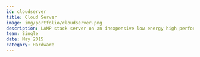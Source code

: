 ```yaml
---
id: cloudserver
title: Cloud Server
image: img/portfolio/cloudserver.png
description: LAMP stack server on an inexpensive low energy high performance linux computer (odroid) with a personal cloud service.
team: Single
date: May 2015
category: Hardware
---
```

